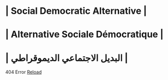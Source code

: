 # | Social Democratic Alternative |
# | Alternative Sociale Démocratique |
# | البديل الاجتماعي الديموقراطي |
404 Error 
[Reload](https://sites.google.com/view/alternativesocialdemocratique/home)
<!---
AlternativeSocialeDemocratique/AlternativeSocialeDemocratique is a ✨ special ✨ repository because its `README.md` (this file) appears on your GitHub profile.
You can click the Preview link to take a look at your changes.
--->
